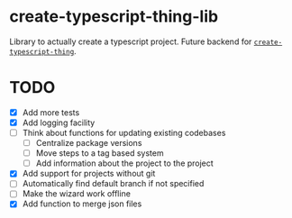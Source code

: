 # create-typescript-thing-lib

Library to actually create a typescript project. Future backend for
[`create-typescript-thing`](https://github.com/Zebreus/create-typescript-thing).

# TODO

- [x] Add more tests
- [x] Add logging facility
- [ ] Think about functions for updating existing codebases
  - [ ] Centralize package versions
  - [ ] Move steps to a tag based system
  - [ ] Add information about the project to the project
- [x] Add support for projects without git
- [ ] Automatically find default branch if not specified
- [ ] Make the wizard work offline
- [x] Add function to merge json files
